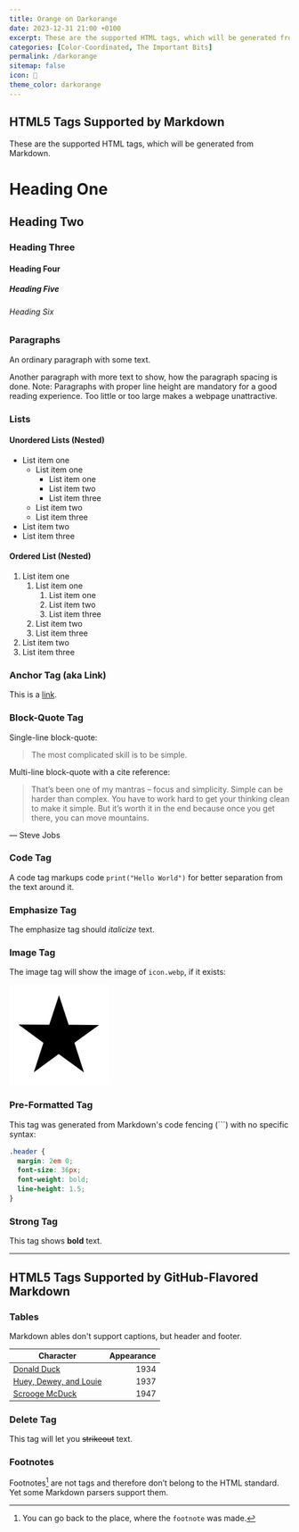 ```yaml
---
title: Orange on Darkorange
date: 2023-12-31 21:00 +0100
excerpt: These are the supported HTML tags, which will be generated from Markdown.
categories: [Color-Coordinated, The Important Bits]
permalink: /darkorange
sitemap: false
icon: 🍊
theme_color: darkorange
---
```

## HTML5 Tags Supported by Markdown

These are the supported HTML tags, which will be generated from Markdown.

# Heading One
## Heading Two
### Heading Three
#### Heading Four
##### Heading Five
###### Heading Six

### Paragraphs

An ordinary paragraph with some text.

Another paragraph with more text to show, how the paragraph spacing is done. Note: Paragraphs with proper line height are mandatory for a good reading experience. Too little or too large makes a webpage unattractive.

### Lists

#### Unordered Lists (Nested)

- List item one
  - List item one
    - List item one
    - List item two
    - List item three
  - List item two
  - List item three
- List item two
- List item three

#### Ordered List (Nested)

1. List item one
   1. List item one
      1. List item one
      2. List item two
      3. List item three
   2. List item two
   3. List item three
2. List item two
3. List item three

### Anchor Tag (aka Link)

This is a [link](https://example.com).

### Block-Quote Tag

Single-line block-quote:

> The most complicated skill is to be simple.

Multi-line block-quote with a cite reference:

> That’s been one of my mantras – focus and simplicity. Simple can be harder than complex. You have to work hard to get your thinking clean to make it simple. But it’s worth it in the end because once you get there, you can move mountains.

— Steve Jobs

### Code Tag

A code tag markups code `print("Hello World")` for better separation from the text around it.

### Emphasize Tag

The emphasize tag should *italicize* text.

### Image Tag

The image tag will show the image of `icon.webp`, if it exists:

![Image Alt Text](icon.webp "Image Title Text")

### Pre-Formatted Tag

This tag was generated from Markdown's code fencing (```) with no specific syntax:

```css
.header {
  margin: 2em 0;
  font-size: 36px;
  font-weight: bold;
  line-height: 1.5;
}
```

### Strong Tag

This tag shows **bold** text.

---

## HTML5 Tags Supported by GitHub-Flavored Markdown

### Tables

Markdown ables don't support captions, but header and footer.

| Character                                                                      | Appearance |
| ------------------------------------------------------------------------------ | ----------:|
| [Donald Duck](https://en.wikipedia.org/wiki/Donald_Duck)                       |       1934 |
| [Huey, Dewey, and Louie](https://en.wikipedia.org/wiki/Huey,_Dewey,_and_Louie) |       1937 |
| [Scrooge McDuck](https://en.wikipedia.org/wiki/Scrooge_McDuck)                 |       1947 |

### Delete Tag

This tag will let you ~~strikeout~~ text.

### Footnotes

Footnotes[^1] are not tags and therefore don’t belong to the HTML standard. Yet some Markdown parsers support them.


[^1]: You can go back to the place, where the `footnote` was made.
